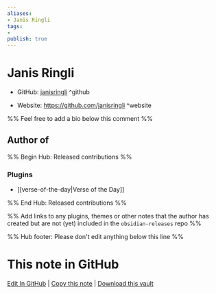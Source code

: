 ```yaml
---
aliases:
- Janis Ringli
tags:
- 
publish: true
---
```


# Janis Ringli

- GitHub: [janisringli](https://github.com/janisringli/) ^github
<!-- - Discord: `@` ^discord-->
- Website: <https://github.com/janisringli> ^website
<!-- - [[Publish sites|Publish site]]: <https://> ^publish-->

%% Feel free to add a bio below this comment %%


## Author of

%% Begin Hub: Released contributions %%
### Plugins
- [[verse-of-the-day|Verse of the Day]]

%% End Hub: Released contributions %%

%% Add links to any plugins, themes or other notes that the author has created but are not (yet) included in the `obsidian-releases` repo %%

<!--
### Unlisted plugins
-->

<!--
### Others
-->

<!--
## Sponsor this author
-->

<!-- - [[GitHub sponsors]]: [Sponsor @janisringli on GitHub Sponsors](https://github.com/sponsors/janisringli) ^github-sponsor-->
<!-- - [[Buy me a coffee]]: <https://> ^buy-me-a-coffee-->
<!-- - [[PayPal]]: <https://> ^paypal-->
<!-- - [[Patreon]]: <https://> ^patreon-->

<!--
## Follow this author
-->

<!-- - [[YouTube Channels|On YouTube]]: <https://> ^youtube-->
<!-- - Twitter: <https://> ^twitter-->
<!-- - ... -->

%% Hub footer: Please don't edit anything below this line %%

# This note in GitHub

<span class="git-footer">[Edit In GitHub](https://github.dev/obsidian-community/obsidian-hub/blob/main/01%20-%20Community/People/janisringli.md "git-hub-edit-note") | [Copy this note](https://raw.githubusercontent.com/obsidian-community/obsidian-hub/main/01%20-%20Community/People/janisringli.md "git-hub-copy-note") | [Download this vault](https://github.com/obsidian-community/obsidian-hub/archive/refs/heads/main.zip "git-hub-download-vault") </span>
